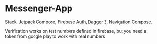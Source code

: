 # Messenger-App
Stack: Jetpack Compose, Firebase Auth, Dagger 2, Navigation Compose.

Verification works on test numbers defined in firebase, but you need a token from google play to work with real numbers
